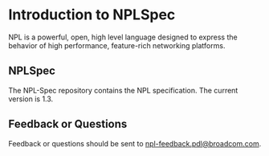 # Introduction to NPLSpec

NPL is a powerful, open, high level language designed to express the behavior of high performance, feature-rich networking platforms. 

## NPLSpec
The NPL-Spec repository contains the NPL specification. 
The current version is 1.3. 

## Feedback or Questions
Feedback or questions should be sent to npl-feedback.pdl@broadcom.com.


